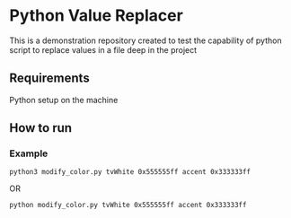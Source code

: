 # Python Value Replacer

This is a demonstration repository created to test the capability of python script to replace values in a file deep in the project

## Requirements
Python setup on the machine

## How to run 
### Example
```
python3 modify_color.py tvWhite 0x555555ff accent 0x333333ff
```
OR
```
python modify_color.py tvWhite 0x555555ff accent 0x333333ff
```